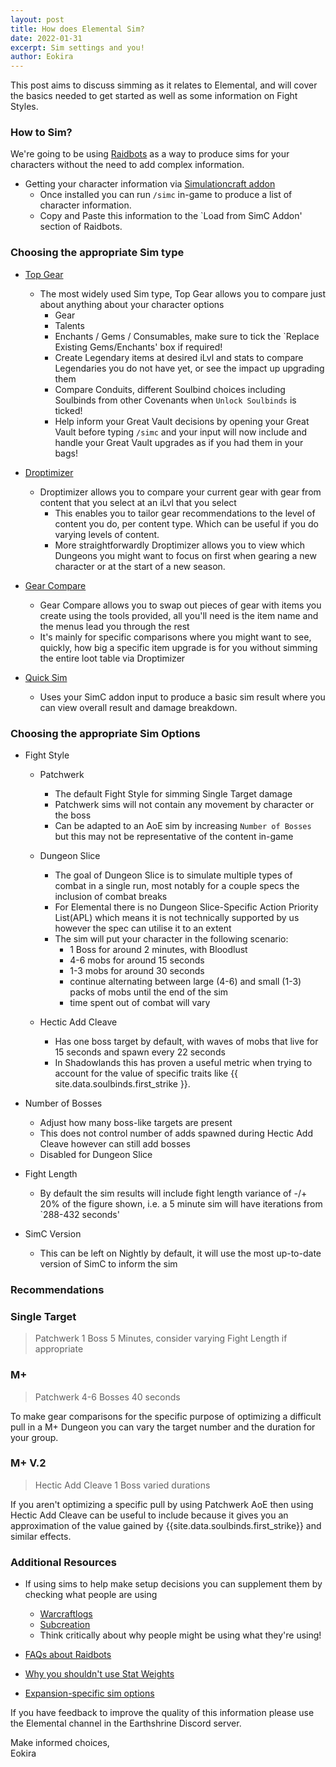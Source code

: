 ```yaml
---
layout: post
title: How does Elemental Sim?
date: 2022-01-31
excerpt: Sim settings and you!
author: Eokira
---
```

This post aims to discuss simming as it relates to Elemental, and will cover the basics needed to get started as well as some information on Fight Styles.
    
### How to Sim?

We're going to be using [Raidbots](https://www.raidbots.com/simbot) as a way to produce sims for your characters without the need to add complex information.

- Getting your character information via [Simulationcraft addon](https://www.curseforge.com/wow/addons/simulationcraft)
   - Once installed you can run `/simc` in-game to produce a list of character information.
   - Copy and Paste this information to the `Load from SimC Addon' section of Raidbots.
    
### Choosing the appropriate Sim type
   
   - [Top Gear](https://www.raidbots.com/simbot/topgear)
      - The most widely used Sim type, Top Gear allows you to compare just about anything about your character options
         - Gear
         - Talents
         - Enchants / Gems / Consumables, make sure to tick the `Replace Existing Gems/Enchants' box if required!
         - Create Legendary items at desired iLvl and stats to compare Legendaries you do not have yet, or see the impact up upgrading them
         - Compare Conduits, different Soulbind choices including Soulbinds from other Covenants when `Unlock Soulbinds` is ticked!
         - Help inform your Great Vault decisions by opening your Great Vault before typing `/simc` and your input will now include and handle your Great Vault upgrades as if you had them in  your bags!
                
   - [Droptimizer](https://www.raidbots.com/simbot/droptimizer)
      - Droptimizer allows you to compare your current gear with gear from content that you select at an iLvl that you select
         - This enables you to tailor gear recommendations to the level of content you do, per content type. Which can be useful if you do varying levels of content.
         - More straightforwardly Droptimizer allows you to view which Dungeons you might want to focus on first when gearing a new character or at the start of a new season.
         
   - [Gear Compare](https://www.raidbots.com/simbot/gear)
      - Gear Compare allows you to swap out pieces of gear with items you create using the tools provided, all you'll need is the item name and the menus lead you through the rest
      - It's mainly for specific comparisons where you might want to see, quickly, how big a specific item upgrade is for you without simming the entire loot table via Droptimizer
     
   - [Quick Sim](https://www.raidbots.com/simbot/quick)
      - Uses your SimC addon input to produce a basic sim result where you can view overall result and damage breakdown.
      
### Choosing the appropriate Sim Options
   
   - Fight Style
      - Patchwerk
         - The default Fight Style for simming Single Target damage
         - Patchwerk sims will not contain any movement by character or the boss
         - Can be adapted to an AoE sim by increasing `Number of Bosses` but this may not be representative of the content in-game
      
      - Dungeon Slice
         - The goal of Dungeon Slice is to simulate multiple types of combat in a single run, most notably for a couple specs the inclusion of combat breaks
         - For Elemental there is no Dungeon Slice-Specific Action Priority List(APL) which means it is not technically supported by us however the spec can utilise it to an extent
         - The sim will put your character in the following scenario:
            - 1 Boss for around 2 minutes, with Bloodlust
            - 4-6 mobs for around 15 seconds
            - 1-3 mobs for around 30 seconds
            - continue alternating between large (4-6) and small (1-3) packs of mobs until the end of the sim
            - time spent out of combat will vary
            
      - Hectic Add Cleave
         - Has one boss target by default, with waves of mobs that live for 15 seconds and spawn every 22 seconds
         - In Shadowlands this has proven a useful metric when trying to account for the value of specific traits like {{ site.data.soulbinds.first_strike }}.
      
   - Number of Bosses
      - Adjust how many boss-like targets are present
      - This does not control number of adds spawned during Hectic Add Cleave however can still add bosses
      - Disabled for Dungeon Slice
      
   - Fight Length
      - By default the sim results will include fight length variance of -/+ 20% of the figure shown, i.e. a 5 minute sim will have iterations from `288-432 seconds'
      
   - SimC Version
      - This can be left on Nightly by default, it will use the most up-to-date version of SimC to inform the sim
      
### Recommendations 

### Single Target
> Patchwerk 1 Boss 5 Minutes, consider varying Fight Length if appropriate

### M+
> Patchwerk 4-6 Bosses 40 seconds

To make gear comparisons for the specific purpose of optimizing a difficult pull in a M+ Dungeon you can vary the target number and the duration for your group.<br/>

### M+ V.2
> Hectic Add Cleave 1 Boss varied durations

If you aren't optimizing a specific pull by using Patchwerk AoE then using Hectic Add Cleave can be useful to include because it gives you an approximation of the value gained by {{site.data.soulbinds.first_strike}} and similar effects.

### Additional Resources

- If using sims to help make setup decisions you can supplement them by checking what people are using
   - [Warcraftlogs](https://www.warcraftlogs.com/) 
   - [Subcreation](https://subcreation.net/)
   - Think critically about why people might be using what they're using!

- [FAQs about Raidbots](https://medium.com/raidbots/frequently-asked-questions-2933b01a2d6e)
- [Why you shouldn't use Stat Weights](https://medium.com/raidbots/beware-of-stat-weights-240769a5323e)
- [Expansion-specific sim options](https://github.com/simulationcraft/simc/wiki/ExpansionOptions#other-90-options)
      
If you have feedback to improve the quality of this information please use the Elemental channel in the Earthshrine Discord server.

Make informed choices,<br/>
Eokira
      
